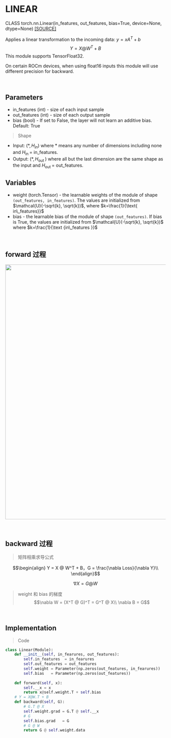 &emsp;
# LINEAR
CLASS torch.nn.Linear(in_features, out_features, bias=True, device=None, dtype=None) [[SOURCE]](https://pytorch.org/docs/stable/_modules/torch/nn/modules/linear.html#Linear)

Applies a linear transformation to the incoming data: $y=x A^T+b$
$$Y = X@W^T + B$$
This module supports TensorFloat32.

On certain ROCm devices, when using float16 inputs this module will use different precision for backward.

&emsp;
## Parameters
- in_features (int) - size of each input sample
- out_features (int) - size of each output sample
- bias (bool) - If set to False, the layer will not learn an additive bias. Default: True

>Shape
- Input: $\left(*, H_{i n}\right)$ where $*$ means any number of dimensions including none and $H_{\text {in }}=$ in_features.
- Output: $\left(*, H_{\text {out }}\right)$ where all but the last dimension are the same shape as the input and $H_{\text {out }}=$ out_features.

## Variables
- weight (torch.Tensor) - the learnable weights of the module of shape `(out_features, in_features)`. The values are initialized from $\mathcal{U}(-\sqrt{k}, \sqrt{k})$, where $k=\frac{1}{\text{ in\_features}}$
- bias - the learnable bias of the module of shape `(out_features)`. If bias is True, the values are initialized from $\mathcal{U}(-\sqrt{k}, \sqrt{k})$ where $k=\frac{1}{\text {in\_features }}$


&emsp;
## forward 过程
<div align=center>
    <image src='imgs/linear.png' width=800>
</div>



&emsp;
## backward 过程

>矩阵相乘求导公式

$$\begin{align}
    Y = X @ W^T + B，G = \frac{\nabla Loss}{\nabla Y}\\
\end{align}$$

$$\nabla X = G @ W$$ 

>weight 和 bias 的梯度
$$\nabla W = (X^T @ G)^T = G^T @ X\\
 \nabla B = G$$


&emsp;
## Implementation
>Code
```py
class Linear(Module):
    def __init__(self, in_fearures, out_features):
        self.in_features  = in_fearures
        self.out_features = out_features
        self.weight = Parameter(np.zeros(out_features, in_fearures))
        self.bias   = Parameter(np.zeros(out_features))
        
    def forward(self, x):
        self.__x = x
        return x@self.weight.T + self.bias
    # Y = X@W.T + B
    def backward(self, G):
        # G.T @ X
        self.weight.grad = G.T @ self.__x
        # G
        self.bias.grad   = G
        # G @ W
        return G @ self.weight.data
```



